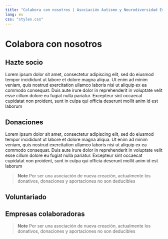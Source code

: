 ```yaml
---
title: "Colabora con nosotros | Asociación Autismo y Neurodiversidad Esplugues"
lang: es
css: "styles.css"
---
```


# Colabora con nosotros

## Hazte socio
Lorem ipsum dolor sit amet, consectetur adipiscing elit, sed do eiusmod tempor incididunt ut labore et dolore magna aliqua. Ut enim ad minim veniam, quis nostrud exercitation ullamco laboris nisi ut aliquip ex ea commodo consequat. Duis aute irure dolor in reprehenderit in voluptate velit esse cillum dolore eu fugiat nulla pariatur. Excepteur sint occaecat cupidatat non proident, sunt in culpa qui officia deserunt mollit anim id est laborum

## Donaciones
Lorem ipsum dolor sit amet, consectetur adipiscing elit, sed do eiusmod tempor incididunt ut labore et dolore magna aliqua. Ut enim ad minim veniam, quis nostrud exercitation ullamco laboris nisi ut aliquip ex ea commodo consequat. Duis aute irure dolor in reprehenderit in voluptate velit esse cillum dolore eu fugiat nulla pariatur. Excepteur sint occaecat cupidatat non proident, sunt in culpa qui officia deserunt mollit anim id est laborum

> **Note**
> Por ser una asociación de nueva creación, actualmente los donativos, donaciones y aportaciones no son deducibles

## Voluntariado

## Empresas colaboradoras

> **Note**
> Por ser una asociación de nueva creación, actualmente los donativos, donaciones y aportaciones no son deducibles
